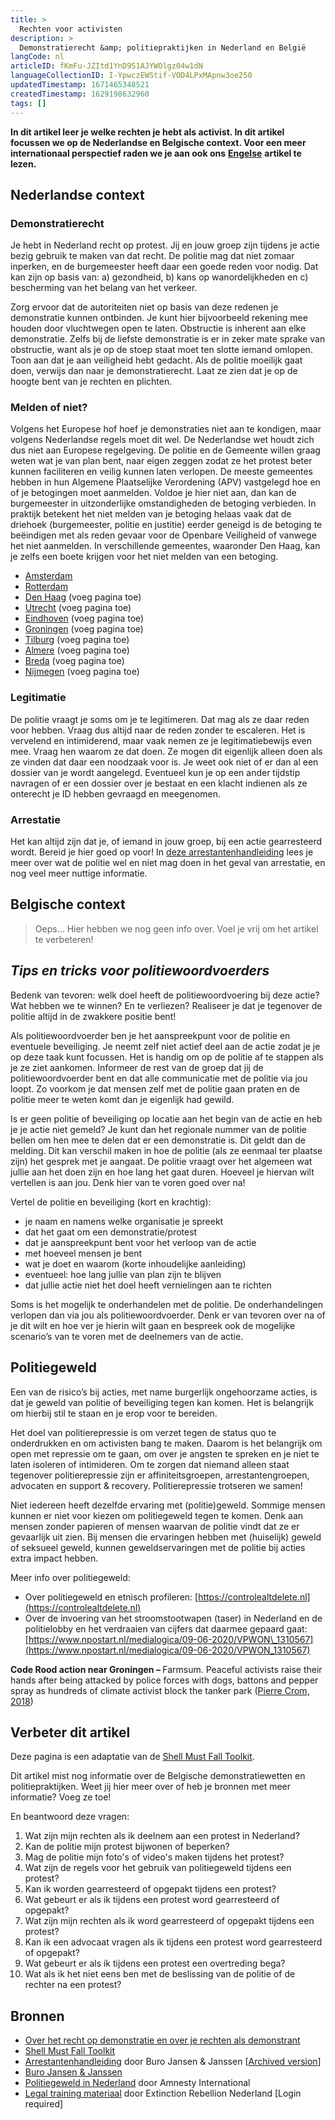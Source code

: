 ```yaml
---
title: >
  Rechten voor activisten
description: >
  Demonstratierecht &amp; politiepraktijken in Nederland en België
langCode: nl
articleID: fKmFu-JZItd1YnD9S1AJYWOlgz04w1dN
languageCollectionID: I-YpwczEWStif-VOD4LPxMApnw3oe250
updatedTimestamp: 1671465348521
createdTimestamp: 1629198632960
tags: []
---
```


**In dit artikel leer je welke rechten je hebt als activist. In dit artikel focussen we op de Nederlandse en Belgische context. Voor een meer internationaal perspectief raden we je aan ook ons** [**Engelse**](/rights) **artikel te lezen.**

## Nederlandse context

### Demonstratierecht

Je hebt in Nederland recht op protest. Jij en jouw groep zijn tijdens je actie bezig gebruik te maken van dat recht. De politie mag dat niet zomaar inperken, en de burgemeester heeft daar een goede reden voor nodig. Dat kan zijn op basis van: a) gezondheid, b) kans op wanordelijkheden en c) bescherming van het belang van het verkeer.

Zorg ervoor dat de autoriteiten niet op basis van deze redenen je demonstratie kunnen ontbinden. Je kunt hier bijvoorbeeld rekening mee houden door vluchtwegen open te laten. Obstructie is inherent aan elke demonstratie. Zelfs bij de liefste demonstratie is er in zeker mate sprake van obstructie, want als je op de stoep staat moet ten slotte iemand omlopen. Toon aan dat je aan veiligheid hebt gedacht. Als de politie moeilijk gaat doen, verwijs dan naar je demonstratierecht. Laat ze zien dat je op de hoogte bent van je rechten en plichten.

### Melden of niet?

Volgens het Europese hof hoef je demonstraties niet aan te kondigen, maar volgens Nederlandse regels moet dit wel. De Nederlandse wet houdt zich dus niet aan Europese regelgeving. De politie en de Gemeente willen graag weten wat je van plan bent, naar eigen zeggen zodat ze het protest beter kunnen faciliteren en veilig kunnen laten verlopen. De meeste gemeentes hebben in hun Algemene Plaatselijke Verordening (APV) vastgelegd hoe en of je betogingen moet aanmelden. Voldoe je hier niet aan, dan kan de burgemeester in uitzonderlijke omstandigheden de betoging verbieden. In praktijk betekent het niet melden van je betoging helaas vaak dat de driehoek (burgemeester, politie en justitie) eerder geneigd is de betoging te beëindigen met als reden gevaar voor de Openbare Veiligheid of vanwege het niet aanmelden. In verschillende gemeentes, waaronder Den Haag, kan je zelfs een boete krijgen voor het niet melden van een betoging.

-   [Amsterdam](/rights/amsterdam)
-   [Rotterdam](/rights/rotterdam)
-   [Den Haag](/rights/den-haag) (voeg pagina toe)
-   [Utrecht](/rights/utrecht) (voeg pagina toe)
-   [Eindhoven](/rights/eindhoven) (voeg pagina toe)
-   [Groningen](/rights/groningen) (voeg pagina toe)
-   [Tilburg](/rights/tilburg) (voeg pagina toe)
-   [Almere](/rights/almere) (voeg pagina toe)
-   [Breda](/rights/breda) (voeg pagina toe)
-   [Nijmegen](/rights/nijmegen) (voeg pagina toe)

### Legitimatie

De politie vraagt je soms om je te legitimeren. Dat mag als ze daar reden voor hebben. Vraag dus altijd naar de reden zonder te escaleren. Het is vervelend en intimiderend, maar vaak nemen ze je legitimatiebewijs even mee. Vraag hen waarom ze dat doen. Ze mogen dit eigenlijk alleen doen als ze vinden dat daar een noodzaak voor is. Je weet ook niet of er dan al een dossier van je wordt aangelegd. Eventueel kun je op een ander tijdstip navragen of er een dossier over je bestaat en een klacht indienen als ze onterecht je ID hebben gevraagd en meegenomen.

### Arrestatie

Het kan altijd zijn dat je, of iemand in jouw groep, bij een actie gearresteerd wordt. Bereid je hier goed op voor! In [deze arrestantenhandleiding](https://burojansen.nl/pdf/arrestantenhandleiding.pdf) lees je meer over wat de politie wel en niet mag doen in het geval van arrestatie, en nog veel meer nuttige informatie.

## Belgische context

> Oeps… Hier hebben we nog geen info over. Voel je vrij om het artikel te verbeteren!

## _**Tips en tricks voor politiewoordvoerders**_

Bedenk van tevoren: welk doel heeft de politiewoordvoering bij deze actie? Wat hebben we te winnen? En te verliezen? Realiseer je dat je tegenover de politie altijd in de zwakkere positie bent!

Als politiewoordvoerder ben je het aanspreekpunt voor de politie en eventuele beveiliging. Je neemt zelf niet actief deel aan de actie zodat je je op deze taak kunt focussen. Het is handig om op de politie af te stappen als je ze ziet aankomen. Informeer de rest van de groep dat jij de politiewoordvoerder bent en dat alle communicatie met de politie via jou loopt. Zo voorkom je dat mensen zelf met de politie gaan praten en de politie meer te weten komt dan je eigenlijk had gewild.

Is er geen politie of beveiliging op locatie aan het begin van de actie en heb je je actie niet gemeld? Je kunt dan het regionale nummer van de politie bellen om hen mee te delen dat er een demonstratie is. Dit geldt dan de melding. Dit kan verschil maken in hoe de politie (als ze eenmaal ter plaatse zijn) het gesprek met je aangaat. De politie vraagt over het algemeen wat jullie aan het doen zijn en hoe lang het gaat duren. Hoeveel je hiervan wilt vertellen is aan jou. Denk hier van te voren goed over na!

Vertel de politie en beveiliging (kort en krachtig):

-   je naam en namens welke organisatie je spreekt
-   dat het gaat om een demonstratie/protest
-   dat je aanspreekpunt bent voor het verloop van de actie
-   met hoeveel mensen je bent
-   wat je doet en waarom (korte inhoudelijke aanleiding)
-   eventueel: hoe lang jullie van plan zijn te blijven
-   dat jullie actie niet het doel heeft vernielingen aan te richten

Soms is het mogelijk te onderhandelen met de politie. De onderhandelingen verlopen dan via jou als politiewoordvoerder. Denk er van tevoren over na of je dit wilt en hoe ver je hierin wilt gaan en bespreek ook de mogelijke scenario’s van te voren met de deelnemers van de actie.

## Politiegeweld

Een van de risico’s bij acties, met name burgerlijk ongehoorzame acties, is dat je geweld van politie of beveiliging tegen kan komen. Het is belangrijk om hierbij stil te staan en je erop voor te bereiden.

Het doel van politierepressie is om verzet tegen de status quo te onderdrukken en om activisten bang te maken. Daarom is het belangrijk om open met repressie om te gaan, om over je angsten te spreken en je niet te laten isoleren of intimideren. Om te zorgen dat niemand alleen staat tegenover politierepressie zijn er affiniteitsgroepen, arrestantengroepen, advocaten en support & recovery. Politierepressie trotseren we samen!

Niet iedereen heeft dezelfde ervaring met (politie)geweld. Sommige mensen kunnen er niet voor kiezen om politiegeweld tegen te komen. Denk aan mensen zonder papieren of mensen waarvan de politie vindt dat ze er gevaarlijk uit zien. Bij mensen die ervaringen hebben met (huiselijk) geweld of seksueel geweld, kunnen geweldservaringen met de politie bij acties extra impact hebben.

Meer info over politiegeweld:

-   Over politiegeweld en etnisch profileren: [https://controlealtdelete.nl](https://controlealtdelete.nl)
-   Over de invoering van het stroomstootwapen (taser) in Nederland en de politielobby en het verdraaien van cijfers dat daarmee gepaard gaat: [https://www.npostart.nl/medialogica/09-06-2020/VPWON\_1310567](https://www.npostart.nl/medialogica/09-06-2020/VPWON_1310567)

<div><figcaption><strong>Code Rood action near Groningen – </strong>Farmsum. Peaceful activists raise their hands after being attacked by police forces with dogs, battons and pepper spray as hundreds of climate activist block the tanker park (<a href="https://www.flickr.com/photos/350org/44467349931/in/photolist-LZqKF2-2aKqMV6-MGe8nr-2aKqLPt-28G12nj-PjdMfj-2a4vVwn-MGe9eM-rhiD5z-sdXKCd-dsH18o-se4pxR-apQC8J-79XeNv-se7jDa-se4pG8-se7jAz-rWw1uw-7a4CAY-M8Xf6F-79Xezt-8Jb5is-7a2627-79ZMLP-79XeBV-rWxb3j-7aZBM5-79XeJM-rWxaDU-7cnM9C-rh79uS-rWw1Km-8J7HdD-EEjU1e-rWxaFC-7a4Cu5-79ZMPg-7a4CXy-7a4Cnq-79ZMtP-79ZN4n-7a4D1w-7a4Cwo-79ZN3c-se4pB8-79ZMRB-79ZMf4-8JpQx6-Td8moA-sm8Ye5/">Pierre Crom, 2018</a>)</figcaption></div>

## Verbeter dit artikel

Deze pagina is een adaptatie van de [Shell Must Fall Toolkit](https://code-rood.org/wp-content/uploads/2021/04/Deel-2-praktisch_FINAL-2.pdf).

Dit artikel mist nog informatie over de Belgische demonstratiewetten en politiepraktijken. Weet jij hier meer over of heb je bronnen met meer informatie? Voeg ze toe!

En beantwoord deze vragen:

1.  Wat zijn mijn rechten als ik deelnem aan een protest in Nederland?
2.  Kan de politie mijn protest bijwonen of beperken?
3.  Mag de politie mijn foto's of video's maken tijdens het protest?
4.  Wat zijn de regels voor het gebruik van politiegeweld tijdens een protest?
5.  Kan ik worden gearresteerd of opgepakt tijdens een protest?
6.  Wat gebeurt er als ik tijdens een protest word gearresteerd of opgepakt?
7.  Wat zijn mijn rechten als ik word gearresteerd of opgepakt tijdens een protest?
8.  Kan ik een advocaat vragen als ik tijdens een protest word gearresteerd of opgepakt?
9.  Wat gebeurt er als ik tijdens een protest een overtreding bega?
10.  Wat als ik het niet eens ben met de beslissing van de politie of de rechter na een protest?

## Bronnen

-   [Over het recht op demonstratie en over je rechten als demonstrant](https://www.stroomversnellers.org/over-demonstreren-over-het-recht-op-demonstratie-verdedigen-en-over-je-rechten-als-demonstrant/)
-   [Shell Must Fall Toolkit](https://code-rood.org/wp-content/uploads/2021/04/Deel-2-praktisch_FINAL-2.pdf)
-   [Arrestantenhandleiding](https://burojansen.nl/pdf/arrestantenhandleiding.pdf) door Buro Jansen & Janssen \[[Archived version](https://web.archive.org/web/*/https://burojansen.nl/pdf/arrestantenhandleiding.pdf)\]
-   [Buro Jansen & Janssen](https://www.burojansen.nl)
-   [Politiegeweld in Nederland](https://www.amnesty.nl/politiegeweld-in-nederland) door Amnesty International
-   [Legal training materiaal](https://cloud.extinctionrebellion.nl/index.php/f/1456036) door Extinction Rebellion Nederland \[Login required\]